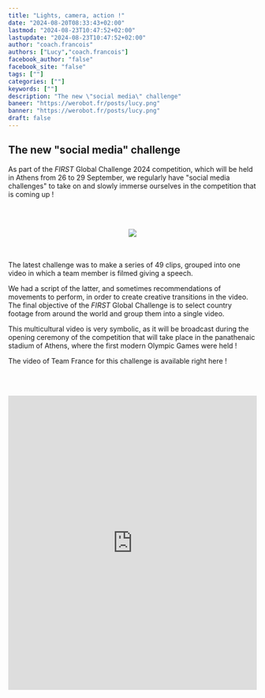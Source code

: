```yaml
---
title: "Lights, camera, action !"
date: "2024-08-20T08:33:43+02:00"
lastmod: "2024-08-23T10:47:52+02:00"
lastupdate: "2024-08-23T10:47:52+02:00"
author: "coach.francois"
authors: ["Lucy","coach.francois"]
facebook_author: "false"
facebook_site: "false"
tags: [""]
categories: [""]
keywords: [""]
description: "The new \"social media\" challenge"
baneer: "https://werobot.fr/posts/lucy.png"
banner: "https://werobot.fr/posts/lucy.png"
draft: false
---
```

## The new "social media" challenge

As part of the *FIRST* Global Challenge 2024 competition, which will be held in Athens from 26 to 29 September, we regularly have "social media challenges" to take on and slowly immerse ourselves in the competition that is coming up !

<br><br>
<center>
<div style="width: 100%">
<img src="https://werobot.fr/posts/athens.jpg">
</div>
</center>
<br><br>

The latest challenge was to make a series of 49 clips, grouped into one video in which a team member is filmed giving a speech.

We had a script of the latter, and sometimes recommendations of movements to perform, in order to create creative transitions in the video. The final objective of the *FIRST* Global Challenge is to select country footage from around the world and group them into a single video.

This multicultural video is very symbolic, as it will be broadcast during the opening ceremony of the competition that will take place in the panathenaic stadium of Athens, where the first modern Olympic Games were held !

The video of Team France for this challenge is available right here !

<br><br>
<iframe class="youtube-player" width="100%" height="597" src="https://www.youtube.com/embed/OVZCUkU1EyY?
version=3&amp;rel=1&amp;showsearch=0&amp;showinfo=1&amp;iv_load_policy=1&amp;fs=1&amp;hl=fr-FR&amp;autohide=2&amp;wmode=transparent" allowfullscreen="true" style="border:0;" sandbox="allow-scripts allow-same-origin allow-popups allow-presentation allow-popups-to-escape-sandbox"></iframe>
<br><br>

